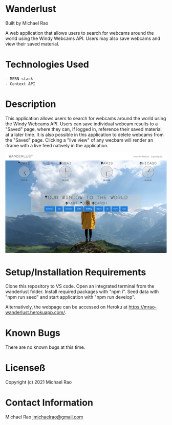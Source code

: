 # Wanderlust

Built by Michael Rao

A web application that allows users to search for webcams around the world using the Windy Webcams API. Users may also save webcams and view their saved material.

# Technologies Used

    - MERN stack
    - Context API

# Description

This application allows users to search for webcams around the world using the Windy Webcams API. Users can save individual webcam results to a "Saved" page, where they can, if logged in, reference their saved material at a later time. It is also possible in this application to delete webcams from the "Saved" page. Clicking a "live view" of any wecbam will render an iframe with a live feed natively in the application.

![app screenshot](https://raw.githubusercontent.com/jmrao002/wanderlust/main/client/src/assets/screenshot.png "App Screenshot")

# Setup/Installation Requirements

Clone this repository to VS code. Open an integrated terminal from the wanderlust folder. Install required packages with "npm i". Seed data with "npm run seed" and start application with "npm run develop".

Alternatively, the webpage can be accessed on Heroku at https://mrao-wanderlust.herokuapp.com/.

# Known Bugs

There are no known bugs at this time.

# Licenseß

Copyright (c) 2021 Michael Rao

# Contact Information

Michael Rao jmichaelrao@gmail.com